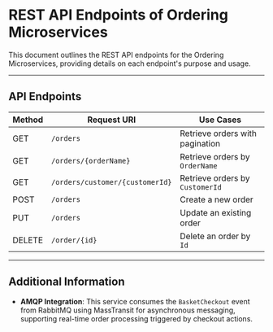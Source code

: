 # REST API Endpoints of Ordering Microservices

This document outlines the REST API endpoints for the Ordering Microservices, providing details on each endpoint's purpose and usage.

---

## API Endpoints

| Method | Request URI                                | Use Cases                          |
|--------|--------------------------------------------|------------------------------------|
| GET    | `/orders`                                  | Retrieve orders with pagination    |
| GET    | `/orders/{orderName}`                      | Retrieve orders by `OrderName`     |
| GET    | `/orders/customer/{customerId}`            | Retrieve orders by `CustomerId`    |
| POST   | `/orders`                                  | Create a new order                 |
| PUT    | `/orders`                                  | Update an existing order           |
| DELETE | `/order/{id}`                              | Delete an order by `Id`            |

---

## Additional Information

- **AMQP Integration**: This service consumes the `BasketCheckout` event from RabbitMQ using MassTransit for asynchronous messaging, supporting real-time order processing triggered by checkout actions.
